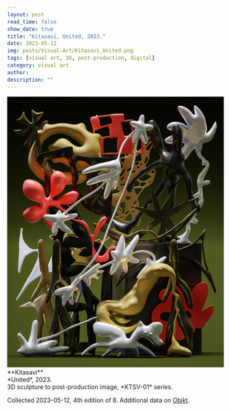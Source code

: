 ```yaml
---
layout: post
read_time: false
show_date: true
title: "Kitasavi, United, 2023."
date: 2023-05-12
img: posts/Visual-Art/Kitasavi_United.png
tags: [visual art, 3D, post-production, digital]
category: visual art
author: 
description: ""
---
```


<img src='./assets/img/posts/Visual-Art/Kitasavi_United.png'>

<br>
**Kitasavi**
<br>*United*, 2023.
<br>3D sculpture to post-production image, *KTSV-01* series.

 <div class="page-separator"></div>

Collected 2023-05-12, 4th edition of 8. Additional data on [Objkt](https://objkt.com/tokens/KT1RKi5u8LroKNpu3LMGeNKmW2Vnx6yApdzN/3).
